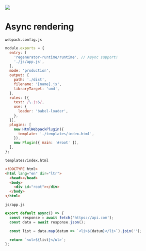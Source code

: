 ![](../badge.svg)

# Async rendering


`webpack.config.js`

```javascript
module.exports = {
  entry: [
    'regenerator-runtime/runtime', // Async support!
    './js/app.js',
  ],
  mode: 'production',
  output: {
    path: './dist',
    filename: '[name].js',
    libraryTarget: 'umd',
  },
  rules: [{
    test: /\.js$/,
    use: {
      loader: 'babel-loader',
    },
  }],
  plugins: [
    new HtmlWebpackPlugin({
      template: './templates/index.html',
    }),
    new Plugin({ main: '#root' }),
  ],
};
```

`templates/index.html`

```html
<!DOCTYPE html>
<html lang="en" dir="ltr">
  <head></head>
  <body>
    <div id="root"></div>
  </body>
</html>
```

`js/app.js`

```javascript
export default async() => {
  const response = await fetch('https://api.com');
  const data = await response.json();

  const list = data.map(datum => `<li>${datum}</li>`).join('');

  return `<ul>${list}</ul>`;
};
```
